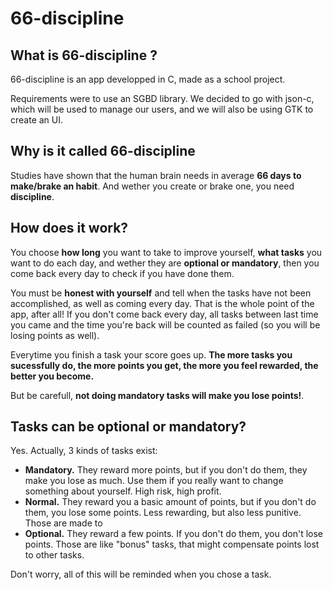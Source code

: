 # 66-discipline 
## What is 66-discipline ?
66-discipline is an app developped in C, made as a school project.

Requirements were to use an SGBD library. We decided to go with json-c, which will be used to manage our users, and we will also be using GTK to create an UI.


## Why is it called 66-discipline
Studies have shown that the human brain needs in average **66 days to make/brake an habit**. And wether you create or brake one, you need **discipline**.

## How does it work?
You choose **how long** you want to take to improve yourself, **what tasks** you want to do each day, and wether they are **optional or mandatory**, then you come back every day to check if you have done them.

You must be **honest with yourself** and tell when the tasks have not been accomplished, as well as coming every day. That is the whole point of the app, after all! If you don't come back every day, all tasks between last time you came and the time you're back will be counted as failed (so you will be losing points as well).

Everytime you finish a task your score goes up. **The more tasks you sucessfully do, the more points you get, the more you feel rewarded, the better you become.**

But be carefull, **not doing mandatory tasks will make you lose points!**.

## Tasks can be optional or mandatory?
Yes. Actually, 3 kinds of tasks exist:
- **Mandatory.** They reward more points, but if you don't do them, they make you lose as much. Use them if you really want to change something about yourself. High risk, high profit.
- **Normal.** They reward you a basic amount of points, but if you don't do them, you lose some points. Less rewarding, but also less punitive. Those are made to 
- **Optional.** They reward a few points. If you don't do them, you don't lose points. Those are like "bonus" tasks, that might compensate points lost to other tasks.

Don't worry, all of this will be reminded when you chose a task.